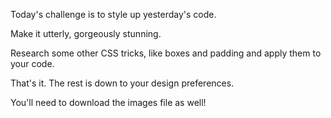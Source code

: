 Today's challenge is to style up yesterday's code.

Make it utterly, gorgeously stunning.

Research some other CSS tricks, like boxes and padding and apply them to your code.

That's it. The rest is down to your design preferences.

You'll need to download the images file as well!
